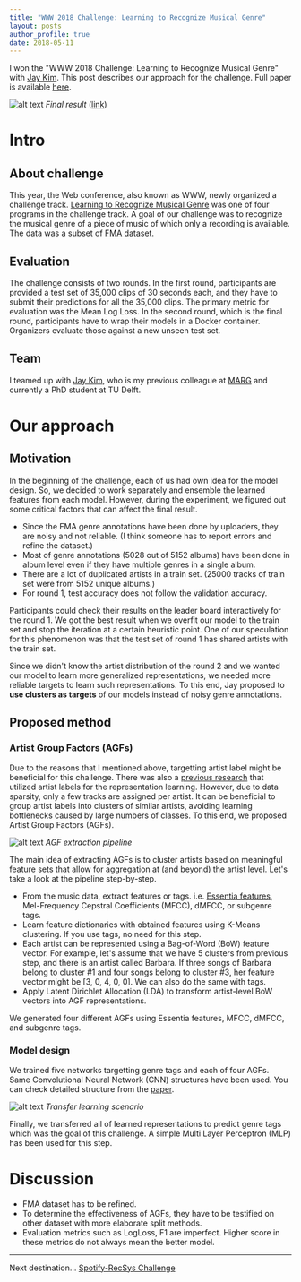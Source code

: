 ```yaml
---
title: "WWW 2018 Challenge: Learning to Recognize Musical Genre"
layout: posts
author_profile: true
date: 2018-05-11
---
```


I won the "WWW 2018 Challenge: Learning to Recognize Musical Genre" with [Jay Kim](https://www.tudelft.nl/en/eemcs/the-faculty/departments/intelligent-systems/multimedia-computing/people/jaehun-jay-kim/). This post describes our approach for the challenge. Full paper is available [here](https://dl.acm.org/citation.cfm?id=3191823).

![alt text](../images/www/leader.png "Final result")
*Final result* ([link](https://zenodo.org/record/1243501#.WvVzUdOFNge))


# Intro
## About challenge
This year, the Web conference, also known as WWW, newly organized a challenge track. [Learning to Recognize Musical Genre](https://www.crowdai.org/challenges/www-2018-challenge-learning-to-recognize-musical-genre) was one of four programs in the challenge track. A goal of our challenge was to recognize the musical genre of a piece of music of which only a recording is available. The data was a subset of [FMA dataset](https://github.com/mdeff/fma).

## Evaluation
The challenge consists of two rounds. In the first round, participants are provided a test set of 35,000 clips of 30 seconds each, and they have to submit their predictions for all the 35,000 clips. The primary metric for evaluation was the Mean Log Loss. In the second round, which is the final round, participants have to wrap their models in a Docker container. Organizers evaluate those against a new unseen test set.

## Team
I teamed up with [Jay Kim](https://www.tudelft.nl/en/eemcs/the-faculty/departments/intelligent-systems/multimedia-computing/people/jaehun-jay-kim/), who is my previous colleague at [MARG](http://marg.snu.ac.kr/) and currently a PhD student at TU Delft.

# Our approach
## Motivation
In the beginning of the challenge, each of us had own idea for the model design. So, we decided to work separately and ensemble the learned features from each model. However, during the experiment, we figured out some critical factors that can affect the final result.

- Since the FMA genre annotations have been done by uploaders, they are noisy and not reliable. (I think someone has to report errors and refine the dataset.)
- Most of genre annotations (5028 out of 5152 albums) have been done in album level even if they have multiple genres in a single album.
- There are a lot of duplicated artists in a train set. (25000 tracks of train set were from 5152 unique albums.)
- For round 1, test accuracy does not follow the validation accuracy.

Participants could check their results on the leader board interactively for the round 1. We got the best result when we overfit our model to the train set and stop the iteration at a certain heuristic point. One of our speculation for this phenomenon was that the test set of round 1 has shared artists with the train set.

Since we didn't know the artist distribution of the round 2 and we wanted our model to learn more generalized representations, we needed more reliable targets to learn such representations. To this end, Jay proposed to **use clusters as targets** of our models instead of noisy genre annotations.

## Proposed method
### Artist Group Factors (AGFs)
Due to the reasons that I mentioned above, targetting artist label might be beneficial for this challenge. There was also a [previous research](https://arxiv.org/abs/1710.06648) that utilized artist labels for the representation learning. However, due to data sparsity, only a few tracks are assigned per artist. It can be beneficial to group artist labels into clusters of similar artists, avoiding learning bottlenecks caused by large numbers of classes. To this end, we proposed Artist Group Factors (AGFs).

![alt text](../images/www/agf.png "AGFs")
*AGF extraction pipeline*

The main idea of extracting AGFs is to cluster artists based on meaningful feature sets that allow for aggregation at (and beyond) the artist level. Let's take a look at the pipeline step-by-step.

- From the music data, extract features or tags. i.e. [Essentia features](http://essentia.upf.edu/documentation/streaming_extractor_music.html), Mel-Frequency Cepstral Coefficients (MFCC), dMFCC, or subgenre tags.
- Learn feature dictionaries with obtained features using K-Means clustering. If you use tags, no need for this step.
- Each artist can be represented using a Bag-of-Word (BoW) feature vector. For example, let's assume that we have 5 clusters from previous step, and there is an artist called Barbara. If three songs of Barbara belong to cluster #1 and four songs belong to cluster #3, her feature vector might be [3, 0, 4, 0, 0]. We can also do the same with tags.
- Apply Latent Dirichlet Allocation (LDA) to transform artist-level BoW vectors into AGF representations.

We generated four different AGFs using Essentia features, MFCC, dMFCC, and subgenre tags.

### Model design
We trained five networks targetting genre tags and each of four AGFs. Same Convolutional Neural Network (CNN) structures have been used. You can check detailed structure from the [paper](https://dl.acm.org/citation.cfm?id=3191823).

![alt text](../images/www/transfer.png "transfer")
*Transfer learning scenario*

Finally, we transferred all of learned representations to predict genre tags which was the goal of this challenge. A simple Multi Layer Perceptron (MLP) has been used for this step.

# Discussion

- FMA dataset has to be refined.
- To determine the effectiveness of AGFs, they have to be testified on other dataset with more elaborate split methods.
- Evaluation metrics such as LogLoss, F1 are imperfect. Higher score in these metrics do not always mean the better model. 

---

Next destination... [Spotify-RecSys Challenge](https://recsys-challenge.spotify.com/)